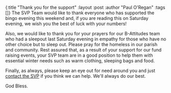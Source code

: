 {:title "Thank you for the support"
 :layout :post
 :author "Paul O'Regan"
 :tags []}
The SVP Team would like to thank everyone who has supported the bingo evening this weekend and, if you are reading this on Saturday evening, we wish you the best of luck with your numbers!

Also, we would like to thank you for your prayers for our B-Attitudes team who had a sleepout last Saturday evening in empathy for those who have no other choice but to sleep out. Please pray for the homeless in our parish and community. Rest assured that, as a result of your support for our fund raising events, your SVP team are in a good position to help them with essential winter needs such as warm clothing, sleeping bags and food.

Finally, as always, please keep an eye out for need around you and just [contact the SVP](../../pages-output/contact/) if you think we can help. We'll always do our best.

God Bless.
